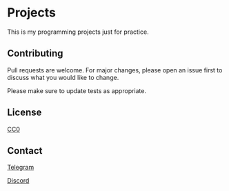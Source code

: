 # Projects

This is my programming projects just for practice.

## Contributing
Pull requests are welcome. For major changes, please open an issue first to discuss what you would like to change.

Please make sure to update tests as appropriate.

## License
[CC0](https://creativecommons.org/publicdomain/zero/1.0/)

## Contact
[Telegram](https://t.me/zahilz)

[Discord](https://discord.gg/N5npr6E)
